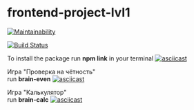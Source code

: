 # frontend-project-lvl1

[![Maintainability](https://api.codeclimate.com/v1/badges/a99a88d28ad37a79dbf6/maintainability)](https://codeclimate.com/github/codeclimate/codeclimate/maintainability)  

[![Build Status](https://travis-ci.org/travis-ci/docs-travis-ci-com.svg?branch=master)](https://travis-ci.org/travis-ci/docs-travis-ci-com)

To install the package run **npm link** in your terminal
[![asciicast](https://asciinema.org/a/rOxped7gtdiaTpFvqYOArYbF3.svg)](https://asciinema.org/a/rOxped7gtdiaTpFvqYOArYbF3)

Игра "Проверка на чётность"  
run **brain-even**
[![asciicast](https://asciinema.org/a/Hthkj94ACys8eVEnrN4StUf3f.svg)](https://asciinema.org/a/Hthkj94ACys8eVEnrN4StUf3f)

Игра "Калькулятор"  
run **brain-calc**
[![asciicast](https://asciinema.org/a/NvLysOJQXwahCqOd2p4dceevd.svg)](https://asciinema.org/a/NvLysOJQXwahCqOd2p4dceevd)
